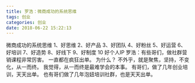 ```yaml
---
title: 罗浩：微商成功的系统思维
tags: 创业
categories: 创业
date: 2018-06-22 15:22:13
---
```


微商成功的系统思维
1、好思维
2、好产品
3、好团队
4、好粉丝
5、好运营
6、好培训
7、好造势
8、好线下
9、好制度
10 好个人IP
罗浩：有些哥们，做社群营销课程非常厉害。
一直都在疯狂出单。
为什么？
不外乎，就是聚焦，坚持，不变化，从一而终。
我觉得，从一而终是最难学会的本事。
有哥们，做了几年创业培训，天天出单。
也有哥们做了几年泡妞培训社群，也是天天出单。